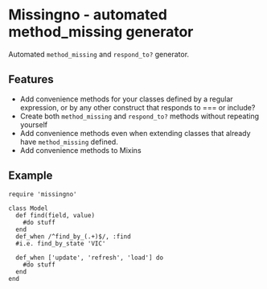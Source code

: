 Missingno - automated method_missing generator
==============================================

Automated `method_missing` and `respond_to?` generator.

Features
--------

  * Add convenience methods for your classes defined by a regular expression, or by any other construct that responds to === or include?
  * Create both `method_missing` and `respond_to?` methods without repeating yourself
  * Add convenience methods even when extending classes that already have `method_missing` defined.
  * Add convenience methods to Mixins

Example
-------

    require 'missingno'
    
    class Model
      def find(field, value)
        #do stuff
      end
      def_when /^find_by_(.+)$/, :find
      #i.e. find_by_state 'VIC'
      
      def_when ['update', 'refresh', 'load'] do
        #do stuff
      end
    end